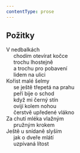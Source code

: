 ```yaml
---
contentType: prose
---
```


## Požitky

V nedbalkách  
     chodím otevírat kočce  
     trochu lhostejně  
     a trochu pro pobavení  
     lidem na ulici  
Kořist malé šelmy  
     se ještě třepetá na prahu  
     peří bije o schod  
     když mi černý stín  
     ovijí kolem nohou  
     čerstvě upředené vlákno  
Za chutí mléka vlažným  
     pružným krokem  
Ještě u snídaně slyším  
     jak o dveře mlátí  
     uzpívaná lítost
